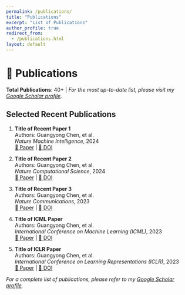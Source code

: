 ```yaml
---
permalink: /publications/
title: "Publications"
excerpt: "List of Publications"
author_profile: true
redirect_from: 
  - /publications.html
layout: default
---
```


# 📝 Publications

**Total Publications**: 40+ | *For the most up-to-date list, please visit my [Google Scholar profile](https://scholar.google.com/citations?hl=zh-CN&user=AUpqepUAAAAJ&view_op=list_works&sortby=pubdate).*

## Selected Recent Publications

1. **Title of Recent Paper 1**  
   Authors: Guangyong Chen, et al.  
   *Nature Machine Intelligence*, 2024  
   [📄 Paper](https://example.com) | [🔗 DOI](https://doi.org/example)

2. **Title of Recent Paper 2**  
   Authors: Guangyong Chen, et al.  
   *Nature Computational Science*, 2024  
   [📄 Paper](https://example.com) | [🔗 DOI](https://doi.org/example)

3. **Title of Recent Paper 3**  
   Authors: Guangyong Chen, et al.  
   *Nature Communications*, 2023  
   [📄 Paper](https://example.com) | [🔗 DOI](https://doi.org/example)

4. **Title of ICML Paper**  
   Authors: Guangyong Chen, et al.  
   *International Conference on Machine Learning (ICML)*, 2023  
   [📄 Paper](https://example.com) | [🔗 DOI](https://doi.org/example)

5. **Title of ICLR Paper**  
   Authors: Guangyong Chen, et al.  
   *International Conference on Learning Representations (ICLR)*, 2023  
   [📄 Paper](https://example.com) | [🔗 DOI](https://doi.org/example)

*For a complete list of publications, please refer to my [Google Scholar profile](https://scholar.google.com/citations?hl=zh-CN&user=AUpqepUAAAAJ&view_op=list_works&sortby=pubdate).*